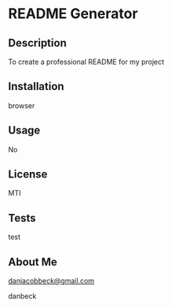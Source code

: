 # README Generator
 
  ## Description
  To create a professional README for my project  
   
  ## Installation
  browser
  
  ## Usage 
  No
  
  ## License
  MTI
  
  ## Tests
  test
  
  ## About Me 
  danjacobbeck@gmail.com
  
  danbeck